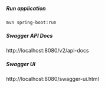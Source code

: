 ##### Run application
```
mvn spring-boot:run
```

##### Swagger API Docs
http://localhost:8080/v2/api-docs

##### Swagger UI
http://localhost:8080/swagger-ui.html

